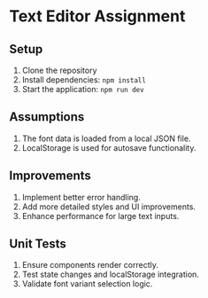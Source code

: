 # Text Editor Assignment

## Setup

1. Clone the repository
2. Install dependencies: `npm install`
3. Start the application: `npm run dev`

## Assumptions

1. The font data is loaded from a local JSON file.
2. LocalStorage is used for autosave functionality.

## Improvements

1. Implement better error handling.
2. Add more detailed styles and UI improvements.
3. Enhance performance for large text inputs.

## Unit Tests

1. Ensure components render correctly.
2. Test state changes and localStorage integration.
3. Validate font variant selection logic.
